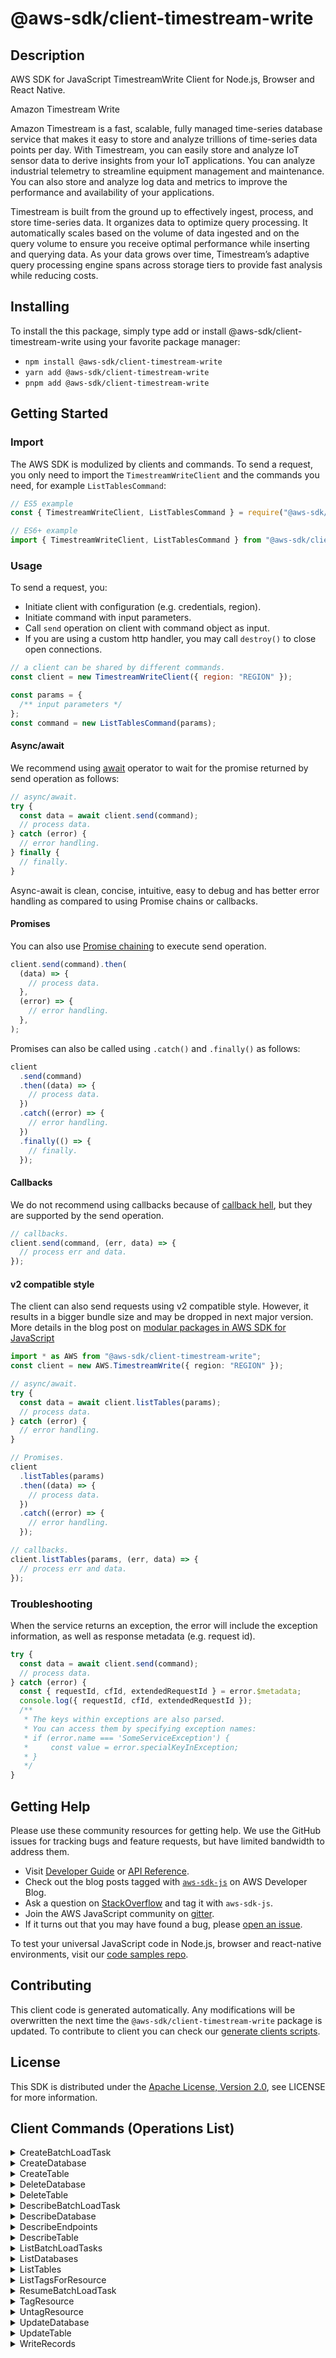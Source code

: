 <!-- generated file, do not edit directly -->

# @aws-sdk/client-timestream-write

## Description

AWS SDK for JavaScript TimestreamWrite Client for Node.js, Browser and React Native.

<fullname>Amazon Timestream Write</fullname>

<p>Amazon Timestream is a fast, scalable, fully managed time-series database service
that makes it easy to store and analyze trillions of time-series data points per day. With
Timestream, you can easily store and analyze IoT sensor data to derive insights
from your IoT applications. You can analyze industrial telemetry to streamline equipment
management and maintenance. You can also store and analyze log data and metrics to improve
the performance and availability of your applications. </p>
<p>Timestream is built from the ground up to effectively ingest, process, and
store time-series data. It organizes data to optimize query processing. It automatically
scales based on the volume of data ingested and on the query volume to ensure you receive
optimal performance while inserting and querying data. As your data grows over time,
Timestream’s adaptive query processing engine spans across storage tiers to
provide fast analysis while reducing costs.</p>

## Installing

To install the this package, simply type add or install @aws-sdk/client-timestream-write
using your favorite package manager:

- `npm install @aws-sdk/client-timestream-write`
- `yarn add @aws-sdk/client-timestream-write`
- `pnpm add @aws-sdk/client-timestream-write`

## Getting Started

### Import

The AWS SDK is modulized by clients and commands.
To send a request, you only need to import the `TimestreamWriteClient` and
the commands you need, for example `ListTablesCommand`:

```js
// ES5 example
const { TimestreamWriteClient, ListTablesCommand } = require("@aws-sdk/client-timestream-write");
```

```ts
// ES6+ example
import { TimestreamWriteClient, ListTablesCommand } from "@aws-sdk/client-timestream-write";
```

### Usage

To send a request, you:

- Initiate client with configuration (e.g. credentials, region).
- Initiate command with input parameters.
- Call `send` operation on client with command object as input.
- If you are using a custom http handler, you may call `destroy()` to close open connections.

```js
// a client can be shared by different commands.
const client = new TimestreamWriteClient({ region: "REGION" });

const params = {
  /** input parameters */
};
const command = new ListTablesCommand(params);
```

#### Async/await

We recommend using [await](https://developer.mozilla.org/en-US/docs/Web/JavaScript/Reference/Operators/await)
operator to wait for the promise returned by send operation as follows:

```js
// async/await.
try {
  const data = await client.send(command);
  // process data.
} catch (error) {
  // error handling.
} finally {
  // finally.
}
```

Async-await is clean, concise, intuitive, easy to debug and has better error handling
as compared to using Promise chains or callbacks.

#### Promises

You can also use [Promise chaining](https://developer.mozilla.org/en-US/docs/Web/JavaScript/Guide/Using_promises#chaining)
to execute send operation.

```js
client.send(command).then(
  (data) => {
    // process data.
  },
  (error) => {
    // error handling.
  },
);
```

Promises can also be called using `.catch()` and `.finally()` as follows:

```js
client
  .send(command)
  .then((data) => {
    // process data.
  })
  .catch((error) => {
    // error handling.
  })
  .finally(() => {
    // finally.
  });
```

#### Callbacks

We do not recommend using callbacks because of [callback hell](http://callbackhell.com/),
but they are supported by the send operation.

```js
// callbacks.
client.send(command, (err, data) => {
  // process err and data.
});
```

#### v2 compatible style

The client can also send requests using v2 compatible style.
However, it results in a bigger bundle size and may be dropped in next major version. More details in the blog post
on [modular packages in AWS SDK for JavaScript](https://aws.amazon.com/blogs/developer/modular-packages-in-aws-sdk-for-javascript/)

```ts
import * as AWS from "@aws-sdk/client-timestream-write";
const client = new AWS.TimestreamWrite({ region: "REGION" });

// async/await.
try {
  const data = await client.listTables(params);
  // process data.
} catch (error) {
  // error handling.
}

// Promises.
client
  .listTables(params)
  .then((data) => {
    // process data.
  })
  .catch((error) => {
    // error handling.
  });

// callbacks.
client.listTables(params, (err, data) => {
  // process err and data.
});
```

### Troubleshooting

When the service returns an exception, the error will include the exception information,
as well as response metadata (e.g. request id).

```js
try {
  const data = await client.send(command);
  // process data.
} catch (error) {
  const { requestId, cfId, extendedRequestId } = error.$metadata;
  console.log({ requestId, cfId, extendedRequestId });
  /**
   * The keys within exceptions are also parsed.
   * You can access them by specifying exception names:
   * if (error.name === 'SomeServiceException') {
   *     const value = error.specialKeyInException;
   * }
   */
}
```

## Getting Help

Please use these community resources for getting help.
We use the GitHub issues for tracking bugs and feature requests, but have limited bandwidth to address them.

- Visit [Developer Guide](https://docs.aws.amazon.com/sdk-for-javascript/v3/developer-guide/welcome.html)
  or [API Reference](https://docs.aws.amazon.com/AWSJavaScriptSDK/v3/latest/index.html).
- Check out the blog posts tagged with [`aws-sdk-js`](https://aws.amazon.com/blogs/developer/tag/aws-sdk-js/)
  on AWS Developer Blog.
- Ask a question on [StackOverflow](https://stackoverflow.com/questions/tagged/aws-sdk-js) and tag it with `aws-sdk-js`.
- Join the AWS JavaScript community on [gitter](https://gitter.im/aws/aws-sdk-js-v3).
- If it turns out that you may have found a bug, please [open an issue](https://github.com/aws/aws-sdk-js-v3/issues/new/choose).

To test your universal JavaScript code in Node.js, browser and react-native environments,
visit our [code samples repo](https://github.com/aws-samples/aws-sdk-js-tests).

## Contributing

This client code is generated automatically. Any modifications will be overwritten the next time the `@aws-sdk/client-timestream-write` package is updated.
To contribute to client you can check our [generate clients scripts](https://github.com/aws/aws-sdk-js-v3/tree/main/scripts/generate-clients).

## License

This SDK is distributed under the
[Apache License, Version 2.0](http://www.apache.org/licenses/LICENSE-2.0),
see LICENSE for more information.

## Client Commands (Operations List)

<details>
<summary>
CreateBatchLoadTask
</summary>

[Command API Reference](https://docs.aws.amazon.com/AWSJavaScriptSDK/v3/latest/client/timestream-write/command/CreateBatchLoadTaskCommand/) / [Input](https://docs.aws.amazon.com/AWSJavaScriptSDK/v3/latest/Package/-aws-sdk-client-timestream-write/Interface/CreateBatchLoadTaskCommandInput/) / [Output](https://docs.aws.amazon.com/AWSJavaScriptSDK/v3/latest/Package/-aws-sdk-client-timestream-write/Interface/CreateBatchLoadTaskCommandOutput/)

</details>
<details>
<summary>
CreateDatabase
</summary>

[Command API Reference](https://docs.aws.amazon.com/AWSJavaScriptSDK/v3/latest/client/timestream-write/command/CreateDatabaseCommand/) / [Input](https://docs.aws.amazon.com/AWSJavaScriptSDK/v3/latest/Package/-aws-sdk-client-timestream-write/Interface/CreateDatabaseCommandInput/) / [Output](https://docs.aws.amazon.com/AWSJavaScriptSDK/v3/latest/Package/-aws-sdk-client-timestream-write/Interface/CreateDatabaseCommandOutput/)

</details>
<details>
<summary>
CreateTable
</summary>

[Command API Reference](https://docs.aws.amazon.com/AWSJavaScriptSDK/v3/latest/client/timestream-write/command/CreateTableCommand/) / [Input](https://docs.aws.amazon.com/AWSJavaScriptSDK/v3/latest/Package/-aws-sdk-client-timestream-write/Interface/CreateTableCommandInput/) / [Output](https://docs.aws.amazon.com/AWSJavaScriptSDK/v3/latest/Package/-aws-sdk-client-timestream-write/Interface/CreateTableCommandOutput/)

</details>
<details>
<summary>
DeleteDatabase
</summary>

[Command API Reference](https://docs.aws.amazon.com/AWSJavaScriptSDK/v3/latest/client/timestream-write/command/DeleteDatabaseCommand/) / [Input](https://docs.aws.amazon.com/AWSJavaScriptSDK/v3/latest/Package/-aws-sdk-client-timestream-write/Interface/DeleteDatabaseCommandInput/) / [Output](https://docs.aws.amazon.com/AWSJavaScriptSDK/v3/latest/Package/-aws-sdk-client-timestream-write/Interface/DeleteDatabaseCommandOutput/)

</details>
<details>
<summary>
DeleteTable
</summary>

[Command API Reference](https://docs.aws.amazon.com/AWSJavaScriptSDK/v3/latest/client/timestream-write/command/DeleteTableCommand/) / [Input](https://docs.aws.amazon.com/AWSJavaScriptSDK/v3/latest/Package/-aws-sdk-client-timestream-write/Interface/DeleteTableCommandInput/) / [Output](https://docs.aws.amazon.com/AWSJavaScriptSDK/v3/latest/Package/-aws-sdk-client-timestream-write/Interface/DeleteTableCommandOutput/)

</details>
<details>
<summary>
DescribeBatchLoadTask
</summary>

[Command API Reference](https://docs.aws.amazon.com/AWSJavaScriptSDK/v3/latest/client/timestream-write/command/DescribeBatchLoadTaskCommand/) / [Input](https://docs.aws.amazon.com/AWSJavaScriptSDK/v3/latest/Package/-aws-sdk-client-timestream-write/Interface/DescribeBatchLoadTaskCommandInput/) / [Output](https://docs.aws.amazon.com/AWSJavaScriptSDK/v3/latest/Package/-aws-sdk-client-timestream-write/Interface/DescribeBatchLoadTaskCommandOutput/)

</details>
<details>
<summary>
DescribeDatabase
</summary>

[Command API Reference](https://docs.aws.amazon.com/AWSJavaScriptSDK/v3/latest/client/timestream-write/command/DescribeDatabaseCommand/) / [Input](https://docs.aws.amazon.com/AWSJavaScriptSDK/v3/latest/Package/-aws-sdk-client-timestream-write/Interface/DescribeDatabaseCommandInput/) / [Output](https://docs.aws.amazon.com/AWSJavaScriptSDK/v3/latest/Package/-aws-sdk-client-timestream-write/Interface/DescribeDatabaseCommandOutput/)

</details>
<details>
<summary>
DescribeEndpoints
</summary>

[Command API Reference](https://docs.aws.amazon.com/AWSJavaScriptSDK/v3/latest/client/timestream-write/command/DescribeEndpointsCommand/) / [Input](https://docs.aws.amazon.com/AWSJavaScriptSDK/v3/latest/Package/-aws-sdk-client-timestream-write/Interface/DescribeEndpointsCommandInput/) / [Output](https://docs.aws.amazon.com/AWSJavaScriptSDK/v3/latest/Package/-aws-sdk-client-timestream-write/Interface/DescribeEndpointsCommandOutput/)

</details>
<details>
<summary>
DescribeTable
</summary>

[Command API Reference](https://docs.aws.amazon.com/AWSJavaScriptSDK/v3/latest/client/timestream-write/command/DescribeTableCommand/) / [Input](https://docs.aws.amazon.com/AWSJavaScriptSDK/v3/latest/Package/-aws-sdk-client-timestream-write/Interface/DescribeTableCommandInput/) / [Output](https://docs.aws.amazon.com/AWSJavaScriptSDK/v3/latest/Package/-aws-sdk-client-timestream-write/Interface/DescribeTableCommandOutput/)

</details>
<details>
<summary>
ListBatchLoadTasks
</summary>

[Command API Reference](https://docs.aws.amazon.com/AWSJavaScriptSDK/v3/latest/client/timestream-write/command/ListBatchLoadTasksCommand/) / [Input](https://docs.aws.amazon.com/AWSJavaScriptSDK/v3/latest/Package/-aws-sdk-client-timestream-write/Interface/ListBatchLoadTasksCommandInput/) / [Output](https://docs.aws.amazon.com/AWSJavaScriptSDK/v3/latest/Package/-aws-sdk-client-timestream-write/Interface/ListBatchLoadTasksCommandOutput/)

</details>
<details>
<summary>
ListDatabases
</summary>

[Command API Reference](https://docs.aws.amazon.com/AWSJavaScriptSDK/v3/latest/client/timestream-write/command/ListDatabasesCommand/) / [Input](https://docs.aws.amazon.com/AWSJavaScriptSDK/v3/latest/Package/-aws-sdk-client-timestream-write/Interface/ListDatabasesCommandInput/) / [Output](https://docs.aws.amazon.com/AWSJavaScriptSDK/v3/latest/Package/-aws-sdk-client-timestream-write/Interface/ListDatabasesCommandOutput/)

</details>
<details>
<summary>
ListTables
</summary>

[Command API Reference](https://docs.aws.amazon.com/AWSJavaScriptSDK/v3/latest/client/timestream-write/command/ListTablesCommand/) / [Input](https://docs.aws.amazon.com/AWSJavaScriptSDK/v3/latest/Package/-aws-sdk-client-timestream-write/Interface/ListTablesCommandInput/) / [Output](https://docs.aws.amazon.com/AWSJavaScriptSDK/v3/latest/Package/-aws-sdk-client-timestream-write/Interface/ListTablesCommandOutput/)

</details>
<details>
<summary>
ListTagsForResource
</summary>

[Command API Reference](https://docs.aws.amazon.com/AWSJavaScriptSDK/v3/latest/client/timestream-write/command/ListTagsForResourceCommand/) / [Input](https://docs.aws.amazon.com/AWSJavaScriptSDK/v3/latest/Package/-aws-sdk-client-timestream-write/Interface/ListTagsForResourceCommandInput/) / [Output](https://docs.aws.amazon.com/AWSJavaScriptSDK/v3/latest/Package/-aws-sdk-client-timestream-write/Interface/ListTagsForResourceCommandOutput/)

</details>
<details>
<summary>
ResumeBatchLoadTask
</summary>

[Command API Reference](https://docs.aws.amazon.com/AWSJavaScriptSDK/v3/latest/client/timestream-write/command/ResumeBatchLoadTaskCommand/) / [Input](https://docs.aws.amazon.com/AWSJavaScriptSDK/v3/latest/Package/-aws-sdk-client-timestream-write/Interface/ResumeBatchLoadTaskCommandInput/) / [Output](https://docs.aws.amazon.com/AWSJavaScriptSDK/v3/latest/Package/-aws-sdk-client-timestream-write/Interface/ResumeBatchLoadTaskCommandOutput/)

</details>
<details>
<summary>
TagResource
</summary>

[Command API Reference](https://docs.aws.amazon.com/AWSJavaScriptSDK/v3/latest/client/timestream-write/command/TagResourceCommand/) / [Input](https://docs.aws.amazon.com/AWSJavaScriptSDK/v3/latest/Package/-aws-sdk-client-timestream-write/Interface/TagResourceCommandInput/) / [Output](https://docs.aws.amazon.com/AWSJavaScriptSDK/v3/latest/Package/-aws-sdk-client-timestream-write/Interface/TagResourceCommandOutput/)

</details>
<details>
<summary>
UntagResource
</summary>

[Command API Reference](https://docs.aws.amazon.com/AWSJavaScriptSDK/v3/latest/client/timestream-write/command/UntagResourceCommand/) / [Input](https://docs.aws.amazon.com/AWSJavaScriptSDK/v3/latest/Package/-aws-sdk-client-timestream-write/Interface/UntagResourceCommandInput/) / [Output](https://docs.aws.amazon.com/AWSJavaScriptSDK/v3/latest/Package/-aws-sdk-client-timestream-write/Interface/UntagResourceCommandOutput/)

</details>
<details>
<summary>
UpdateDatabase
</summary>

[Command API Reference](https://docs.aws.amazon.com/AWSJavaScriptSDK/v3/latest/client/timestream-write/command/UpdateDatabaseCommand/) / [Input](https://docs.aws.amazon.com/AWSJavaScriptSDK/v3/latest/Package/-aws-sdk-client-timestream-write/Interface/UpdateDatabaseCommandInput/) / [Output](https://docs.aws.amazon.com/AWSJavaScriptSDK/v3/latest/Package/-aws-sdk-client-timestream-write/Interface/UpdateDatabaseCommandOutput/)

</details>
<details>
<summary>
UpdateTable
</summary>

[Command API Reference](https://docs.aws.amazon.com/AWSJavaScriptSDK/v3/latest/client/timestream-write/command/UpdateTableCommand/) / [Input](https://docs.aws.amazon.com/AWSJavaScriptSDK/v3/latest/Package/-aws-sdk-client-timestream-write/Interface/UpdateTableCommandInput/) / [Output](https://docs.aws.amazon.com/AWSJavaScriptSDK/v3/latest/Package/-aws-sdk-client-timestream-write/Interface/UpdateTableCommandOutput/)

</details>
<details>
<summary>
WriteRecords
</summary>

[Command API Reference](https://docs.aws.amazon.com/AWSJavaScriptSDK/v3/latest/client/timestream-write/command/WriteRecordsCommand/) / [Input](https://docs.aws.amazon.com/AWSJavaScriptSDK/v3/latest/Package/-aws-sdk-client-timestream-write/Interface/WriteRecordsCommandInput/) / [Output](https://docs.aws.amazon.com/AWSJavaScriptSDK/v3/latest/Package/-aws-sdk-client-timestream-write/Interface/WriteRecordsCommandOutput/)

</details>
